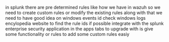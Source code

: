 in splunk there are pre determined rules like how we have in wazuh so we need to create custom rules or modify the existing rules 
along with that we need to have good idea on windows events id check windows logs encylopedia website to find the rule ids
if possible integrate with the splunk enterprise security application in the apps tabs to upgrade with is give some functionality 
or rules to add some custom rules easiy
